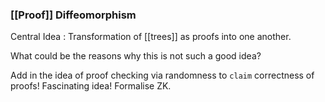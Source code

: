 ### [[Proof]] Diffeomorphism

Central Idea : Transformation of [[trees]] as proofs into one another.

What could be the reasons why this is not such a good idea?

Add in the idea of proof checking via randomness to `claim` correctness of proofs! Fascinating idea! Formalise ZK.